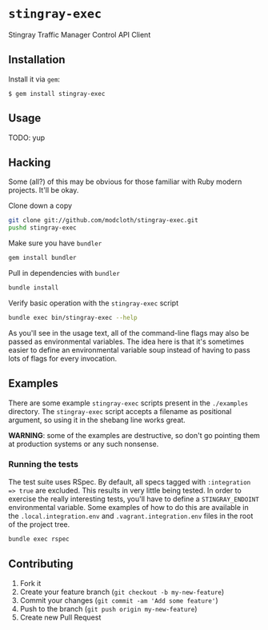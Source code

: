 # `stingray-exec`

Stingray Traffic Manager Control API Client

## Installation

Install it via `gem`:

    $ gem install stingray-exec

## Usage

TODO: yup

## Hacking

Some (all?) of this may be obvious for those familiar with Ruby modern
projects.  It'll be okay.

Clone down a copy
````` bash
git clone git://github.com/modcloth/stingray-exec.git
pushd stingray-exec
`````

Make sure you have `bundler`
````` bash
gem install bundler
`````

Pull in dependencies with `bundler`
````` bash
bundle install
`````

Verify basic operation with the `stingray-exec` script
````` bash
bundle exec bin/stingray-exec --help
`````

As you'll see in the usage text, all of the command-line flags may also
be passed as environmental variables.  The idea here is that it's
sometimes easier to define an environmental variable soup instead of
having to pass lots of flags for every invocation.

## Examples

There are some example `stingray-exec` scripts present in the
`./examples` directory.  The `stingray-exec` script accepts a filename
as positional argument, so using it in the shebang line works great.

**WARNING**: some of the examples are destructive, so don't go pointing
them at production systems or any such nonsense.

### Running the tests

The test suite uses RSpec.  By default, all specs tagged with
`:integration => true` are excluded.  This results in very little being
tested.  In order to exercise the really interesting tests, you'll have
to define a `STINGRAY_ENDOINT` environmental variable.  Some examples of
how to do this are available in the `.local.integration.env` and
`.vagrant.integration.env` files in the root of the project tree.

````` bash
bundle exec rspec
`````

## Contributing

1. Fork it
2. Create your feature branch (`git checkout -b my-new-feature`)
3. Commit your changes (`git commit -am 'Add some feature'`)
4. Push to the branch (`git push origin my-new-feature`)
5. Create new Pull Request
